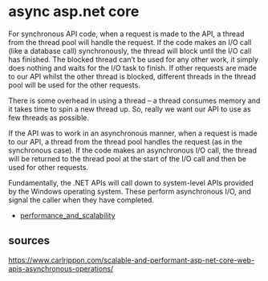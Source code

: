 # async asp.net core

For synchronous API code, when a request is made to the API, a thread from the thread pool will handle the request. If the code makes an I/O call (like a database call) synchronously, the thread will block until the I/O call has finished. The blocked thread can’t be used for any other work, it simply does nothing and waits for the I/O task to finish. If other requests are made to our API whilst the other thread is blocked, different threads in the thread pool will be used for the other requests.

There is some overhead in using a thread – a thread consumes memory and it takes time to spin a new thread up. So, really we want our API to use as few threads as possible.


If the API was to work in an asynchronous manner, when a request is made to our API, a thread from the thread pool handles the request (as in the synchronous case). If the code makes an asynchronous I/O call, the thread will be returned to the thread pool at the start of the I/O call and then be used for other requests.


Fundamentally, the .NET APIs will call down to system-level APIs provided by the Windows operating system. These perform asynchronous I/O, and signal the caller when they have completed.


* [performance_and_scalability](performance_and_scalability)


## sources
https://www.carlrippon.com/scalable-and-performant-asp-net-core-web-apis-asynchronous-operations/

